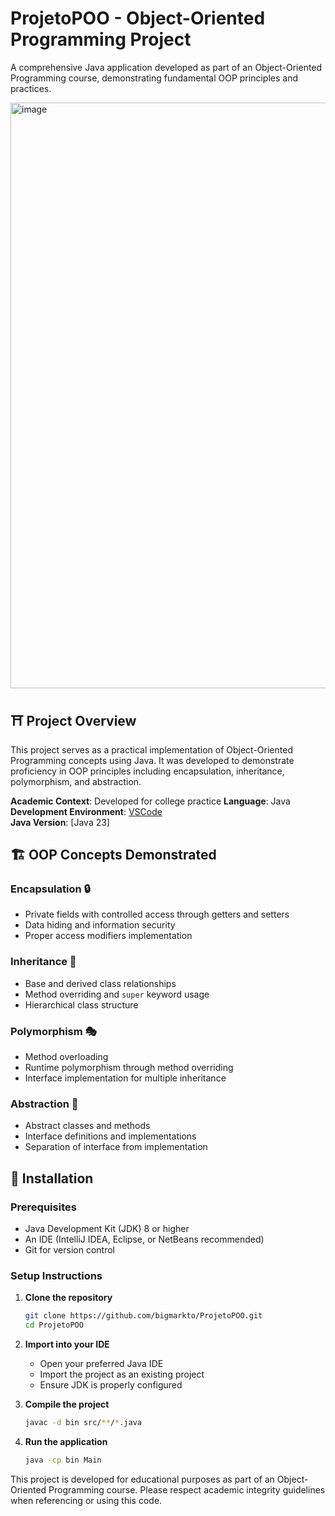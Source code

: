 # ProjetoPOO - Object-Oriented Programming Project

A comprehensive Java application developed as part of an Object-Oriented Programming course, demonstrating fundamental OOP principles and practices.

<img width="1199" height="937" alt="image" src="https://github.com/user-attachments/assets/0a27d974-697b-4d17-9dac-6c537d4c4e4f" />


## ⛩️ Project Overview

This project serves as a practical implementation of Object-Oriented Programming concepts using Java. It was developed to demonstrate proficiency in OOP principles including encapsulation, inheritance, polymorphism, and abstraction.

**Academic Context**: Developed for college practice 
**Language**: Java  
**Development Environment**: [VSCode](https://code.visualstudio.com)  
**Java Version**: [Java 23]


## 🏗️ OOP Concepts Demonstrated

### Encapsulation 🔒
- Private fields with controlled access through getters and setters
- Data hiding and information security
- Proper access modifiers implementation

### Inheritance 🧬
- Base and derived class relationships
- Method overriding and `super` keyword usage
- Hierarchical class structure

### Polymorphism 🎭
- Method overloading
- Runtime polymorphism through method overriding
- Interface implementation for multiple inheritance

### Abstraction 🎯
- Abstract classes and methods
- Interface definitions and implementations
- Separation of interface from implementation

## 🚀 Installation

### Prerequisites
- Java Development Kit (JDK) 8 or higher
- An IDE (IntelliJ IDEA, Eclipse, or NetBeans recommended)
- Git for version control

### Setup Instructions
1. **Clone the repository**
   ```bash
   git clone https://github.com/bigmarkto/ProjetoPOO.git
   cd ProjetoPOO
   ```

2. **Import into your IDE**
   - Open your preferred Java IDE
   - Import the project as an existing project
   - Ensure JDK is properly configured

3. **Compile the project**
   ```bash
   javac -d bin src/**/*.java
   ```

4. **Run the application**
   ```bash
   java -cp bin Main
   ```


This project is developed for educational purposes as part of an Object-Oriented Programming course. Please respect academic integrity guidelines when referencing or using this code.

